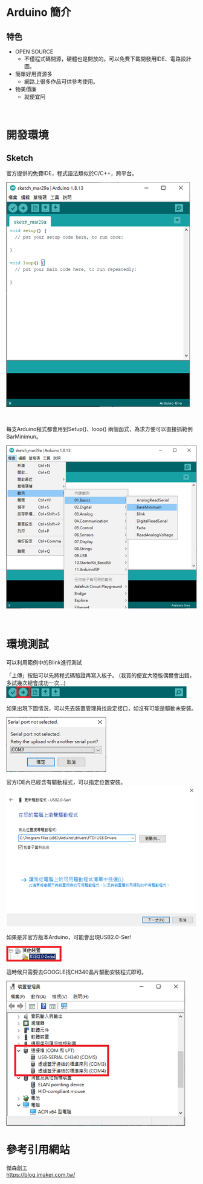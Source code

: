 # Arduino 簡介
## 特色
+ OPEN SOURCE
  + 不僅程式碼開源，硬體也是開放的。可以免費下載開發用IDE、電路設計圖。
+ 簡單好用資源多
  + 網路上很多作品可供參考使用。
+ 物美價廉
  + 就便宜阿
  
<br/>

# 開發環境

## Sketch
官方提供的免費IDE，程式語法類似於C/C++，跨平台。

![Sketch](./ArduinoIMG/Sketch.png)

<br/>

每支Arduino程式都會用到Setup()、loop() 兩個函式，為求方便可以直接抓範例 BarMinimun。

![Sketch-2](./ArduinoIMG/Sketch-2.png)

<br/>

# 環境測試
可以利用範例中的Blink進行測試

「上傳」按鈕可以先將程式碼驗證再寫入板子。
(我買的便宜大陸版偶爾會出錯，多試幾次總會成功一次...)
![upload](./ArduinoIMG/Sketch-3.png)

如果出現下圖情況，可以先去裝置管理員找設定接口，如沒有可能是驅動未安裝。

![error](./ArduinoIMG/Sketch-4.png)

官方IDE內已經含有驅動程式，可以指定位置安裝。
![driver](./ArduinoIMG/Sketch-5.png)

如果是非官方版本Arduino，可能會出現USB2.0-Ser!

![errorDriver](./ArduinoIMG/Sketch-6.png)

這時候只需要去GOOGLE找CH340晶片驅動安裝程式即可。

![CH340](./ArduinoIMG/Sketch-7.png)


# 參考引用網站

傑森創工
<br/>https://blog.jmaker.com.tw/